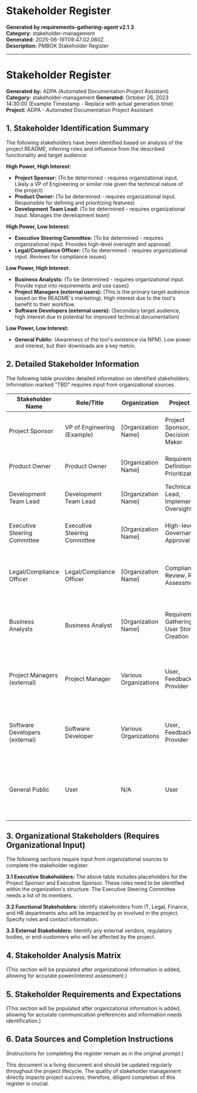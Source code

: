 # Stakeholder Register

**Generated by requirements-gathering-agent v2.1.3**  
**Category:** stakeholder-management  
**Generated:** 2025-06-19T09:47:02.060Z  
**Description:** PMBOK Stakeholder Register

---

# Stakeholder Register

**Generated by:** ADPA (Automated Documentation Project Assistant)
**Category:** stakeholder-management
**Generated:** October 26, 2023 14:30:00 (Example Timestamp - Replace with actual generation time)
**Project:** ADPA - Automated Documentation Project Assistant


## 1. Stakeholder Identification Summary

The following stakeholders have been identified based on analysis of the project README, inferring roles and influence from the described functionality and target audience:

**High Power, High Interest:**

* **Project Sponsor:**  (To be determined - requires organizational input.  Likely a VP of Engineering or similar role given the technical nature of the project)
* **Product Owner:** (To be determined - requires organizational input. Responsible for defining and prioritizing features)
* **Development Team Lead:** (To be determined - requires organizational input.  Manages the development team)


**High Power, Low Interest:**

* **Executive Steering Committee:** (To be determined - requires organizational input.  Provides high-level oversight and approval)
* **Legal/Compliance Officer:** (To be determined - requires organizational input.  Reviews for compliance issues)


**Low Power, High Interest:**

* **Business Analysts:** (To be determined - requires organizational input.  Provide input into requirements and use cases)
* **Project Managers (external users):**  (This is the primary target audience based on the README's marketing).  High interest due to the tool's benefit to their workflow.
* **Software Developers (external users):** (Secondary target audience, high interest due to potential for improved technical documentation)


**Low Power, Low Interest:**

* **General Public:** (Awareness of the tool's existence via NPM). Low power and interest, but their downloads are a key metric.



## 2. Detailed Stakeholder Information

The following table provides detailed information on identified stakeholders.  Information marked "TBD" requires input from organizational sources.

| Stakeholder Name             | Role/Title                      | Organization             | Project Role                               | Contact Information     | Power Level | Interest Level | Current Engagement | Desired Engagement          | Notes                                                                           |
|------------------------------|---------------------------------|--------------------------|-------------------------------------------|--------------------------|-------------|-----------------|--------------------|-----------------------------|---------------------------------------------------------------------------------|
| Project Sponsor               | VP of Engineering (Example)     | [Organization Name]       | Project Sponsor, Decision Maker           | TBD                         | High        | High            | None                 | Regular updates, key decisions | Requires confirmation from organizational chart                                     |
| Product Owner                | Product Owner                   | [Organization Name]       | Requirements Definition, Prioritization   | TBD                         | High        | High            | Daily                | Regular meetings, feedback | Needs to be identified within the organization                                    |
| Development Team Lead         | Development Team Lead            | [Organization Name]       | Technical Lead, Implementation Oversight | TBD                         | High        | High            | Daily                | Regular status updates, collaboration | Needs to be identified within the organization                                    |
| Executive Steering Committee | Executive Steering Committee     | [Organization Name]       | High-level Governance, Approval           | TBD                         | High        | Low             | None                 | Formal presentations, approval updates | Requires identification of specific committee members                               |
| Legal/Compliance Officer     | Legal/Compliance Officer         | [Organization Name]       | Compliance Review, Risk Assessment         | TBD                         | High        | Low             | As-needed            | Ad-hoc consultations, approval of legal documents  | Requires confirmation of whether legal review is needed for this project              |
| Business Analysts            | Business Analyst                 | [Organization Name]       | Requirements Gathering, User Story Creation | TBD                         | Low         | High            | As-needed            | Regular consultations, feedback sessions | Requires identification of specific business analysts involved in the project        |
| Project Managers (external) | Project Manager                  | Various Organizations     | User, Feedback Provider                    | N/A                         | Low         | High            | Downloading/Using  | Ongoing feedback, feature requests      | Large, diverse group; feedback mechanisms need planning                           |
| Software Developers (external)| Software Developer              | Various Organizations     | User, Feedback Provider                    | N/A                         | Low         | High            | Downloading/Using  | Ongoing feedback, feature requests      | Large, diverse group; feedback mechanisms need planning                           |
| General Public               | User                             | N/A                        | User                              | N/A                         | Low         | Low             | Downloading          | Monitoring downloads, gathering feedback | NPM downloads are a key metric; feedback channels need to be established          |


## 3. Organizational Stakeholders (Requires Organizational Input)

The following sections require input from organizational sources to complete the stakeholder register.

**3.1 Executive Stakeholders:**  The above table includes placeholders for the Project Sponsor and Executive Sponsor.  These roles need to be identified within the organization's structure. The Executive Steering Committee needs a list of its members.

**3.2 Functional Stakeholders:**  Identify stakeholders from IT, Legal, Finance, and HR departments who will be impacted by or involved in the project.  Specify roles and contact information.

**3.3 External Stakeholders:** Identify any external vendors, regulatory bodies, or end-customers who will be affected by the project.


## 4. Stakeholder Analysis Matrix

(This section will be populated after organizational information is added, allowing for accurate power/interest assessment.)


## 5. Stakeholder Requirements and Expectations

(This section will be populated after organizational information is added, allowing for accurate communication preferences and information needs identification.)


## 6. Data Sources and Completion Instructions

(Instructions for completing the register remain as in the original prompt.)


This document is a living document and should be updated regularly throughout the project lifecycle.  The quality of stakeholder management directly impacts project success; therefore, diligent completion of this register is crucial.
